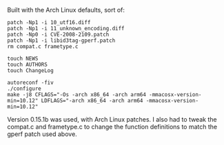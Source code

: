 Built with the Arch Linux defaults, sort of:

```
patch -Np1 -i 10_utf16.diff
patch -Np1 -i 11_unknown_encoding.diff
patch -Np0 -i CVE-2008-2109.patch
patch -Np1 -i libid3tag-gperf.patch
rm compat.c frametype.c

touch NEWS
touch AUTHORS
touch ChangeLog

autoreconf -fiv
./configure
make -j8 CFLAGS="-Os -arch x86_64 -arch arm64 -mmacosx-version-min=10.12" LDFLAGS="-arch x86_64 -arch arm64 -mmacosx-version-min=10.12"
```

Version 0.15.1b was used, with Arch Linux patches. I also had to tweak
the compat.c and frametype.c to change the function definitions to match
the gperf patch used above.
